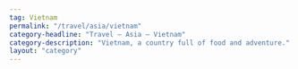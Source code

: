 ```yaml
---
tag: Vietnam
permalink: "/travel/asia/vietnam"
category-headline: "Travel – Asia – Vietnam"
category-description: "Vietnam, a country full of food and adventure."
layout: "category"
---
```

